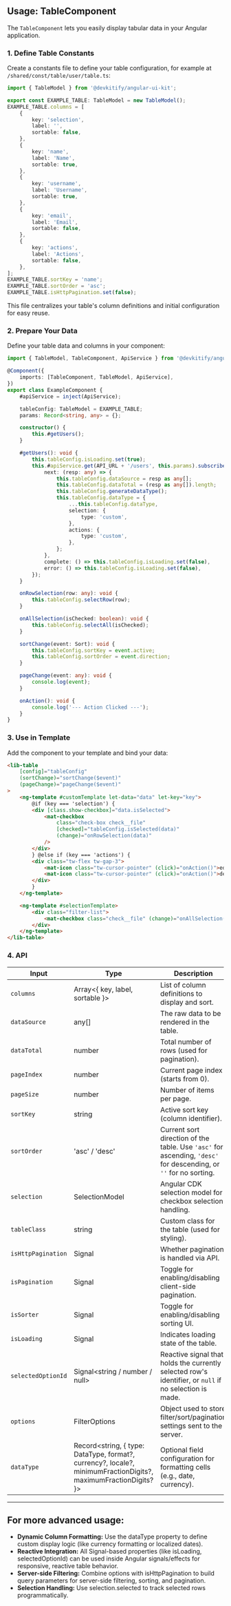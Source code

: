 ## Usage: TableComponent

The `TableComponent` lets you easily display tabular data in your Angular application.

### 1. Define Table Constants

Create a constants file to define your table configuration, for example at `/shared/const/table/user/table.ts`:

```typescript
import { TableModel } from '@devkitify/angular-ui-kit';

export const EXAMPLE_TABLE: TableModel = new TableModel();
EXAMPLE_TABLE.columns = [
	{
		key: 'selection',
		label: '',
		sortable: false,
	},
	{
		key: 'name',
		label: 'Name',
		sortable: true,
	},
	{
		key: 'username',
		label: 'Username',
		sortable: true,
	},
	{
		key: 'email',
		label: 'Email',
		sortable: false,
	},
	{
		key: 'actions',
		label: 'Actions',
		sortable: false,
	},
];
EXAMPLE_TABLE.sortKey = 'name';
EXAMPLE_TABLE.sortOrder = 'asc';
EXAMPLE_TABLE.isHttpPagination.set(false);
```

This file centralizes your table's column definitions and initial configuration for easy reuse.

### 2. Prepare Your Data

Define your table data and columns in your component:

```typescript
import { TableModel, TableComponent, ApiService } from '@devkitify/angular-ui-kit';

@Component({
	imports: [TableComponent, TableModel, ApiService],
})
export class ExampleComponent {
	#apiService = inject(ApiService);

	tableConfig: TableModel = EXAMPLE_TABLE;
	params: Record<string, any> = {};

	constructor() {
		this.#getUsers();
	}

	#getUsers(): void {
		this.tableConfig.isLoading.set(true);
		this.#apiService.get(API_URL + '/users', this.params).subscribe({
			next: (resp: any) => {
				this.tableConfig.dataSource = resp as any[];
				this.tableConfig.dataTotal = (resp as any[]).length;
				this.tableConfig.generateDataType();
				this.tableConfig.dataType = {
					...this.tableConfig.dataType,
					selection: {
						type: 'custom',
					},
					actions: {
						type: 'custom',
					},
				};
			},
			complete: () => this.tableConfig.isLoading.set(false),
			error: () => this.tableConfig.isLoading.set(false),
		});
	}

	onRowSelection(row: any): void {
		this.tableConfig.selectRow(row);
	}

	onAllSelection(isChecked: boolean): void {
		this.tableConfig.selectAll(isChecked);
	}

	sortChange(event: Sort): void {
		this.tableConfig.sortKey = event.active;
		this.tableConfig.sortOrder = event.direction;
	}

	pageChange(event: any): void {
		console.log(event);
	}

	onAction(): void {
		console.log('--- Action Clicked ---');
	}
}
```

### 3. Use in Template

Add the component to your template and bind your data:

```html
<lib-table
	[config]="tableConfig"
	(sortChange)="sortChange($event)"
	(pageChange)="pageChange($event)"
>
	<ng-template #customTemplate let-data="data" let-key="key">
		@if (key === 'selection') {
		<div [class.show-checkbox]="data.isSelected">
			<mat-checkbox
				class="check-box check__file"
				[checked]="tableConfig.isSelected(data)"
				(change)="onRowSelection(data)"
			/>
		</div>
		} @else if (key === 'actions') {
		<div class="tw-flex tw-gap-3">
			<mat-icon class="tw-cursor-pointer" (click)="onAction()">edit</mat-icon>
			<mat-icon class="tw-cursor-pointer" (click)="onAction()">delete</mat-icon>
		</div>
		}
	</ng-template>

	<ng-template #selectionTemplate>
		<div class="filter-list">
			<mat-checkbox class="check__file" (change)="onAllSelection($event.checked)" />
		</div>
	</ng-template>
</lib-table>
```

### 4. API

| Input              | Type                                                                                                            | Description                                                                                                      |
| ------------------ | --------------------------------------------------------------------------------------------------------------- | ---------------------------------------------------------------------------------------------------------------- |
| `columns`          | Array<{ key, label, sortable }>                                                                                 | List of column definitions to display and sort.                                                                  |
| `dataSource`       | any[]                                                                                                           | The raw data to be rendered in the table.                                                                        |
| `dataTotal`        | number                                                                                                          | Total number of rows (used for pagination).                                                                      |
| `pageIndex`        | number                                                                                                          | Current page index (starts from 0).                                                                              |
| `pageSize`         | number                                                                                                          | Number of items per page.                                                                                        |
| `sortKey`          | string                                                                                                          | Active sort key (column identifier).                                                                             |
| `sortOrder`        | 'asc' / 'desc'                                                                                                  | Current sort direction of the table. Use `'asc'` for ascending, `'desc'` for descending, or `''` for no sorting. |
| `selection`        | SelectionModel<any>                                                                                             | Angular CDK selection model for checkbox selection handling.                                                     |
| `tableClass`       | string                                                                                                          | Custom class for the table (used for styling).                                                                   |
| `isHttpPagination` | Signal<boolean>                                                                                                 | Whether pagination is handled via API.                                                                           |
| `isPagination`     | Signal<boolean>                                                                                                 | Toggle for enabling/disabling client-side pagination.                                                            |
| `isSorter`         | Signal<boolean>                                                                                                 | Toggle for enabling/disabling sorting UI.                                                                        |
| `isLoading`        | Signal<boolean>                                                                                                 | Indicates loading state of the table.                                                                            |
| `selectedOptionId` | Signal<string / number / null>                                                                                  | Reactive signal that holds the currently selected row's identifier, or `null` if no selection is made.           |
| `options`          | FilterOptions                                                                                                   | Object used to store filter/sort/pagination settings sent to the server.                                         |
| `dataType`         | Record<string, { type: DataType, format?, currency?, locale?, minimumFractionDigits?, maximumFractionDigits? }> | Optional field configuration for formatting cells (e.g., date, currency).                                        |

---

## For more advanced usage:

- **Dynamic Column Formatting:** Use the dataType property to define custom display logic (like currency formatting or localized dates).
- **Reactive Integration:** All Signal-based properties (like isLoading, selectedOptionId) can be used inside Angular signals/effects for responsive, reactive table behavior.
- **Server-side Filtering:** Combine options with isHttpPagination to build query parameters for server-side filtering, sorting, and pagination.
- **Selection Handling:** Use selection.selected to track selected rows programmatically.
